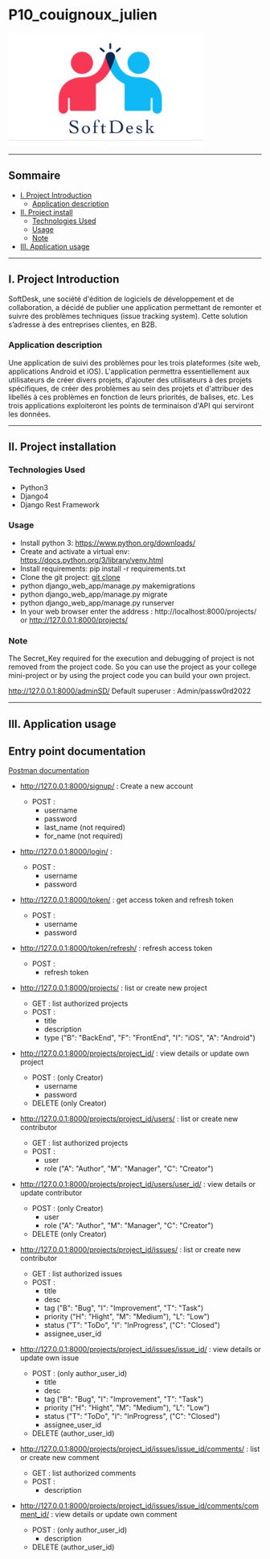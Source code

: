 # P10_couignoux_julien

![](docs/logo.png)
***

## Sommaire

* [I. Project Introduction](#chapter1)
    * [Application description](#section1_1)
* [II. Project install](#chapter2)
    * [Technologies Used](#section2_1)
    * [Usage](#section2_2)
    * [Note](#section2_3)
* [III. Application usage](#chapter3)

***
## I. Project Introduction <a class="anchor" id="chapter1"></a>

SoftDesk, une société d'édition de logiciels de développement et de collaboration, a décidé de publier une application permettant de remonter et suivre des problèmes techniques (issue tracking system). Cette solution s’adresse à des entreprises clientes, en B2B.

### Application description <a class="anchor" id="section1_1"></a>
Une application de suivi des problèmes pour les trois plateformes (site web, applications Android et iOS).
L'application permettra essentiellement aux utilisateurs de créer divers projets, d'ajouter des utilisateurs à des projets spécifiques, de créer des problèmes au sein des projets et d'attribuer des libellés à ces problèmes en fonction de leurs priorités, de balises, etc.
Les trois applications exploiteront les points de terminaison d'API qui serviront les données.
***

## II. Project installation <a class="anchor" id="chapter2"></a>

### Technologies Used <a class="anchor" id="section2_1"></a>
* Python3  
* Django4  
* Django Rest Framework

### Usage <a class="anchor" id="section2_2"></a>
* Install python 3: https://www.python.org/downloads/
* Create and activate a virtual env: https://docs.python.org/3/library/venv.html
* Install requirements: pip install -r requirements.txt
* Clone the git project: [git clone](git@github.com:jcouignoux/P10_couignoux_julien.git)
* python django_web_app/manage.py makemigrations
* python django_web_app/manage.py migrate
* python django_web_app/manage.py runserver
* In your web browser enter the address : http://localhost:8000/projects/ or http://127.0.0.1:8000/projects/

### Note <a class="anchor" id="section2_3"></a>
The Secret_Key required for the execution and debugging of project is not removed from the project code. So you can use the project as your college mini-project or by using the project code you can build your own project.

http://127.0.0.1:8000/adminSD/
Default superuser : Admin/passw0rd2022
***

## III. Application usage <a class="anchor" id="chapter3"></a>
## Entry point documentation

[Postman documentation](https://documenter.getpostman.com/view/16200204/UzBqnjKn)

* http://127.0.0.1:8000/signup/ : Create a new account
    * POST :
        * username
        * password
        * last_name (not required)
        * for_name (not required)

* http://127.0.0.1:8000/login/ : 
    * POST :
        * username
        * password

* http://127.0.0.1:8000/token/ : get access token and refresh token
    * POST :
        * username
        * password

* http://127.0.0.1:8000/token/refresh/ : refresh access token
    * POST :
        * refresh token

* http://127.0.0.1:8000/projects/ : list or create new project
    * GET : list authorized projects
    * POST :
        * title
        * description
        * type ("B": "BackEnd", "F": "FrontEnd", "I": "iOS", "A": "Android")

* http://127.0.0.1:8000/projects/project_id/ : view details or update own project
    * POST : (only Creator)
        * username
        * password
    * DELETE (only Creator)

* http://127.0.0.1:8000/projects/project_id/users/ : list or create new contributor
    * GET : list authorized projects
    * POST :
        * user
        * role ("A": "Author", "M": "Manager", "C": "Creator")

* http://127.0.0.1:8000/projects/project_id/users/user_id/ : view details or update contributor
    * POST : (only Creator)
        * user
        * role ("A": "Author", "M": "Manager", "C": "Creator")
    * DELETE (only Creator)

* http://127.0.0.1:8000/projects/project_id/issues/ : list or create new contributor
    * GET : list authorized issues
    * POST :
        * title
        * desc
        * tag ("B": "Bug", "I": "Improvement", "T": "Task")
        * priority ("H": "Hight", "M": "Medium"), "L": "Low")
        * status ("T": "ToDo", "I": "InProgress", ("C": "Closed")
        * assignee_user_id

* http://127.0.0.1:8000/projects/project_id/issues/issue_id/ : view details or update own issue
    * POST : (only author_user_id)
        * title
        * desc
        * tag ("B": "Bug", "I": "Improvement", "T": "Task")
        * priority ("H": "Hight", "M": "Medium"), "L": "Low")
        * status ("T": "ToDo", "I": "InProgress", ("C": "Closed")
        * assignee_user_id
    * DELETE (author_user_id)

* http://127.0.0.1:8000/projects/project_id/issues/issue_id/comments/ : list or create new comment
    * GET : list authorized comments
    * POST :
        * description

* http://127.0.0.1:8000/projects/project_id/issues/issue_id/comments/comment_id/ : view details or update own comment
    * POST : (only author_user_id)
        * description
    * DELETE (author_user_id)
